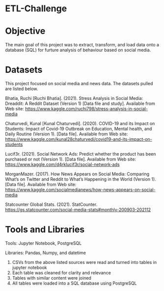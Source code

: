 # ETL-Challenge

# Objective

The main goal of this project was to extract, transform, and load data onto a database (SQL) for furture analysis of behaviour based on social media. 

# Datasets

This project focused on social media and news data. The datasets pulled are listed below.

Bhatia, Ruchi [Ruchi Bhatia]. (2021). Stress Analysis in Social Media: Dreaddit: A 		Reddit Dataset (Version 1)  [Data file and study]. Available from Web 			site: https://www.kaggle.com/ruchi798/stress-analysis-in-social-media

Chaturvedi, Kunal [Kunal Chaturvedi]. (2020). COVID-19 and its Impact on Students: Impact 	of Covid-19 Outbreak on Education, Mental health, and Daily Routine (Version 1).  	[Data file]. Available from Web site:									 https://www.kaggle.com/kunal28chaturvedi/covid19-and-its-impact-on-students

Lucif3r. (2021). Social Network Ads: Predict whether the product has been purchased or 		not (Version 1). [Data file]. Available from Web site:							https://www.kaggle.com/d4rklucif3r/social-network-ads

MorganMazer. (2017). How News Appears on Social Media: Comparing What’s on Twitter 	and Reddit to What’s Happening in the World (Version 1). [Data file]. Available from 	Web site: https://www.kaggle.com/socialmedianews/how-news-appears-on-social-media

Statcounter Global Stats. (2021). StatCounter. 			https://gs.statcounter.com/social-media-stats#monthly-200903-202112

# Tools and Libraries

Tools: Jupyter Notebook, PostgreSQL

Libraries: Pandas, Numpy, and datetime


1. CSVs from the above listed sources were read and turned into tables in jupyter notebook
2. Each table was cleaned for clarity and relevance
3. Tables with similar content were joined
4. All tables were loaded into a SQL database using PostgreSQL
